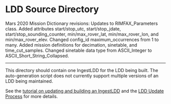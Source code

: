 # LDD Source Directory

Mars 2020 Mission Dictionary revisions:
Updates to RIMFAX_Parameters class. Added attributes start/stop_utc, start/stop_jdate, start/stop_sounding_counter, min/max_rover_lat, min/max_rover_lon, and min/max_rover_elev. Changed config_id maximum_occurrences from 1 to many. Added mission definitions for decimation, sinetable, and time_cut_samples. Changed sinetable data type from ASCII_Integer to ASCII_Short_String_Collapsed.

-----
This directory should contain one IngestLDD for the LDD being built. The auto-generation script does not currently support multiple versions of an LDD being maintained.

See the [tutorial on updating and building an IngestLDD](https://pds-data-dictionaries.github.io/support/tutorials.html#ldd-update-and-build-tutorial) and the [LDD Update Process](https://pds-data-dictionaries.github.io/development/ldd-update.html) for more details.
